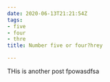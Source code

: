 ```yaml
---
date: 2020-06-13T21:21:54Z
tags:
- five
- four
- thre
title: Number five or four?hrey

---
```

THis is another post fpowasdfsa